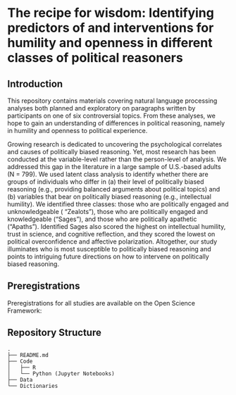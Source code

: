 # The recipe for wisdom: Identifying predictors of and interventions for humility and openness in different classes of political reasoners

## Introduction
 
This repository contains materials covering natural language processing analyses both planned and exploratory on paragraphs written by participants on one of six controversial topics. From these analyses, we hope to gain an understanding of differences in political reasoning, namely in humility and openness to political experience.

Growing research is dedicated to uncovering the psychological correlates and causes of politically biased reasoning. Yet, most research has been conducted at the variable-level rather than the person-level of analysis. We addressed this gap in the literature in a large sample of U.S.-based adults (N = 799). We used latent class analysis to identify whether there are groups of individuals who differ in (a) their level of politically biased reasoning (e.g., providing balanced arguments about political topics) and (b) variables that bear on politically biased reasoning (e.g., intellectual humility). We identified three classes: those who are politically engaged and unknowledgeable ( “Zealots”), those who are politically engaged and knowledgeable (“Sages”), and those who are politically apathetic (“Apaths”). Identified Sages also scored the highest on intellectual humility, trust in science, and cognitive reflection, and they scored the lowest on political overconfidence and affective polarization. Altogether, our study illuminates who is most susceptible to politically biased reasoning and points to intriguing future directions on how to intervene on politically biased reasoning.

## Preregistrations

Preregistrations for all studies are available on the Open Science Framework:

## Repository Structure

```
.
├── README.md
├── Code
│   ├── R
│   └── Python (Jupyter Notebooks)
├── Data
└── Dictionaries
```
##

